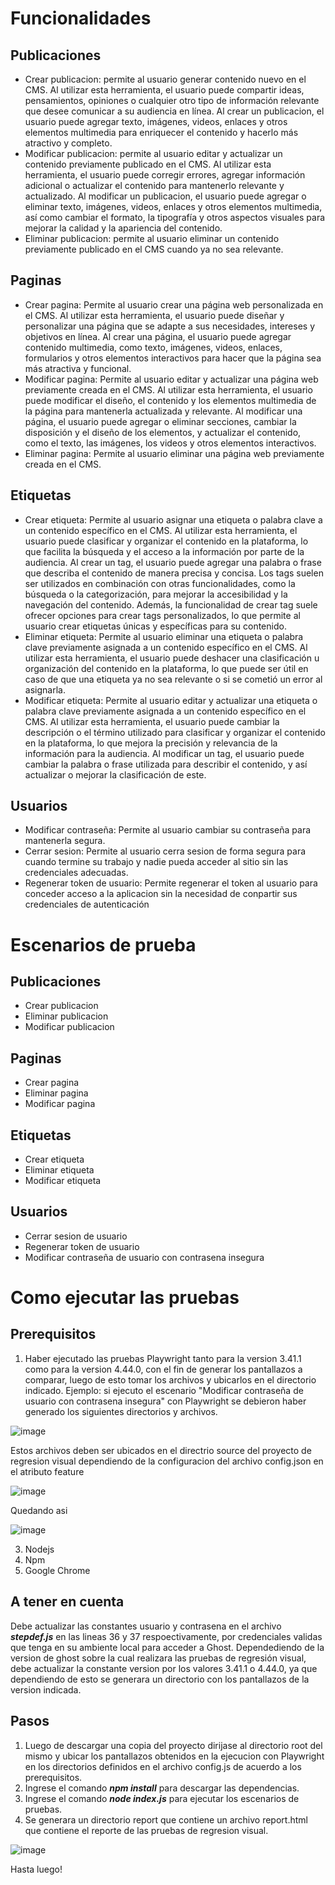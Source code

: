 # Funcionalidades

## Publicaciones

- Crear publicacion: permite al usuario generar contenido nuevo en el CMS. Al utilizar esta herramienta, el usuario
  puede compartir ideas, pensamientos, opiniones o cualquier otro tipo de información relevante que desee comunicar a su
  audiencia en línea. Al crear un publicacion, el usuario puede agregar texto, imágenes, videos, enlaces y otros
  elementos multimedia para enriquecer el contenido y hacerlo más atractivo y completo.
- Modificar publicacion: permite al usuario editar y actualizar un contenido previamente publicado en el CMS. Al
  utilizar esta herramienta, el usuario puede corregir errores, agregar información adicional o actualizar el contenido
  para mantenerlo relevante y actualizado. Al modificar un publicacion, el usuario puede agregar o eliminar texto,
  imágenes, videos, enlaces y otros elementos multimedia, así como cambiar el formato, la tipografía y otros aspectos
  visuales para mejorar la calidad y la apariencia del contenido.
- Eliminar publicacion: permite al usuario eliminar un contenido previamente publicado en el CMS cuando ya no sea
  relevante.

## Paginas

- Crear pagina: Permite al usuario crear una página web personalizada en el CMS. Al utilizar esta herramienta, el
  usuario puede diseñar y personalizar una página que se adapte a sus necesidades, intereses y objetivos en línea. Al
  crear una página, el usuario puede agregar contenido multimedia, como texto, imágenes, videos, enlaces, formularios y
  otros elementos interactivos para hacer que la página sea más atractiva y funcional.
- Modificar pagina: Permite al usuario editar y actualizar una página web previamente creada en el CMS. Al utilizar esta
  herramienta, el usuario puede modificar el diseño, el contenido y los elementos multimedia de la página para
  mantenerla actualizada y relevante. Al modificar una página, el usuario puede agregar o eliminar secciones, cambiar la
  disposición y el diseño de los elementos, y actualizar el contenido, como el texto, las imágenes, los videos y otros
  elementos interactivos.
- Eliminar pagina: Permite al usuario eliminar una página web previamente creada en el CMS.

## Etiquetas

- Crear etiqueta: Permite al usuario asignar una etiqueta o palabra clave a un contenido específico en el CMS. Al
  utilizar esta herramienta, el usuario puede clasificar y organizar el contenido en la plataforma, lo que facilita la
  búsqueda y el acceso a la información por parte de la audiencia. Al crear un tag, el usuario puede agregar una palabra
  o frase que describa el contenido de manera precisa y concisa. Los tags suelen ser utilizados en combinación con otras
  funcionalidades, como la búsqueda o la categorización, para mejorar la accesibilidad y la navegación del contenido.
  Además, la funcionalidad de crear tag suele ofrecer opciones para crear tags personalizados, lo que permite al usuario
  crear etiquetas únicas y específicas para su contenido.
- Eliminar etiqueta: Permite al usuario eliminar una etiqueta o palabra clave previamente asignada a un contenido
  específico en el CMS. Al utilizar esta herramienta, el usuario puede deshacer una clasificación u organización del
  contenido en la plataforma, lo que puede ser útil en caso de que una etiqueta ya no sea relevante o si se cometió un
  error al asignarla.
- Modificar etiqueta: Permite al usuario editar y actualizar una etiqueta o palabra clave previamente asignada a un
  contenido específico en el CMS. Al utilizar esta herramienta, el usuario puede cambiar la descripción o el término
  utilizado para clasificar y organizar el contenido en la plataforma, lo que mejora la precisión y relevancia de la
  información para la audiencia. Al modificar un tag, el usuario puede cambiar la palabra o frase utilizada para
  describir el contenido, y así actualizar o mejorar la clasificación de este.

## Usuarios

- Modificar contraseña: Permite al usuario cambiar su contraseña para mantenerla segura.
- Cerrar sesion: Permite al usuario cerra sesion de forma segura para cuando termine su trabajo y nadie pueda acceder al
  sitio sin las credenciales adecuadas.
- Regenerar token de usuario: Permite regenerar el token al usuario para conceder acceso a la aplicacion sin la
  necesidad de conpartir sus credenciales de autenticación

# Escenarios de prueba

## Publicaciones

- Crear publicacion
- Eliminar publicacion
- Modificar publicacion

## Paginas

- Crear pagina
- Eliminar pagina
- Modificar pagina

## Etiquetas

- Crear etiqueta
- Eliminar etiqueta
- Modificar etiqueta

## Usuarios

- Cerrar sesion de usuario
- Regenerar token de usuario
- Modificar contraseña de usuario con contrasena insegura

# Como ejecutar las pruebas
## Prerequisitos
1. Haber ejecutado las pruebas Playwright tanto para la version 3.41.1 como para la version 4.44.0, con el fin de generar los pantallazos a comparar, luego de esto tomar los archivos y ubicarlos en el directorio indicado. Ejemplo: si ejecuto el escenario "Modificar contraseña de usuario con contrasena insegura" con Playwright se debieron haber generado los siguientes directorios y archivos.

![image](https://github.com/mamartinezp123/ghost/assets/124101154/7e1c1cca-ef5b-4c99-be22-ad50fc01af77)

Estos archivos deben ser ubicados en el directrio source del proyecto de regresion visual dependiendo de la configuracion del archivo config.json en el atributo feature

![image](https://github.com/mamartinezp123/ghost/assets/124101154/1c3c43c8-2abd-42a4-83b6-f91f4e919c09)

Quedando asi

![image](https://github.com/mamartinezp123/ghost/assets/124101154/bc616b47-676d-459c-8889-5549cd45a3aa)

3. Nodejs
4. Npm
5. Google Chrome
## A tener en cuenta
Debe actualizar las constantes usuario y contrasena en el archivo __*stepdef.js*__ en las lineas 36 y 37 respoectivamente, por credenciales validas que tenga en su ambiente local para acceder a Ghost.
Dependediendo de la version de ghost sobre la cual realizara las pruebas de regresión visual, debe actualizar la constante version por los valores 3.41.1 o 4.44.0, ya que dependiendo de esto se generara un directorio con los pantallazos de la version indicada.
## Pasos
1. Luego de descargar una copia del proyecto dirijase al directorio root del mismo y ubicar los pantallazos obtenidos en la ejecucion con Playwright en los directorios definidos en el archivo config.js de acuerdo a los prerequisitos.
2. Ingrese el comando __*npm install*__ para descargar las dependencias.
3. Ingrese el comando __*node index.js*__ para ejecutar los escenarios de pruebas.
4. Se generara un directorio report que contiene un archivo report.html que contiene el reporte de las pruebas de regresion visual.

![image](https://github.com/mamartinezp123/ghost/assets/124101154/13c3a7da-59e9-4f82-af21-afc35c8fa87d)

Hasta luego!
